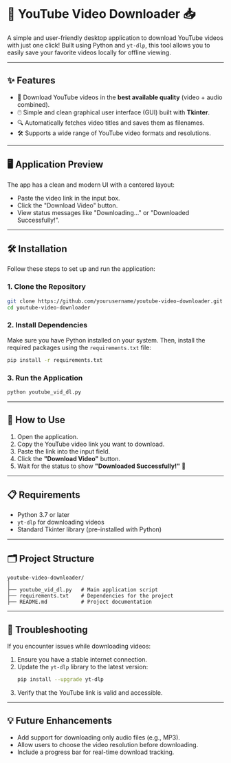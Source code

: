 
# 🎥 YouTube Video Downloader 📥

A simple and user-friendly desktop application to download YouTube videos with just one click! Built using Python and `yt-dlp`, this tool allows you to easily save your favorite videos locally for offline viewing.

---

## ✨ Features
- 📌 Download YouTube videos in the **best available quality** (video + audio combined).
- 🖱️ Simple and clean graphical user interface (GUI) built with **Tkinter**.
- 🔍 Automatically fetches video titles and saves them as filenames.
- 🛠️ Supports a wide range of YouTube video formats and resolutions.

---

## 🖥️ Application Preview

The app has a clean and modern UI with a centered layout:
- Paste the video link in the input box.
- Click the "Download Video" button.
- View status messages like "Downloading..." or "Downloaded Successfully!".

---

## 🛠️ Installation

Follow these steps to set up and run the application:

### 1. Clone the Repository
```bash
git clone https://github.com/yourusername/youtube-video-downloader.git
cd youtube-video-downloader
```

### 2. Install Dependencies
Make sure you have Python installed on your system. Then, install the required packages using the `requirements.txt` file:
```bash
pip install -r requirements.txt
```

### 3. Run the Application
```bash
python youtube_vid_dl.py
```

---

## 🚀 How to Use

1. Open the application.
2. Copy the YouTube video link you want to download.
3. Paste the link into the input field.
4. Click the **"Download Video"** button.
5. Wait for the status to show **"Downloaded Successfully!"** 🎉

---

## 📋 Requirements
- Python 3.7 or later
- `yt-dlp` for downloading videos
- Standard Tkinter library (pre-installed with Python)

---

## 🗂️ Project Structure
```plaintext
youtube-video-downloader/
│
├── youtube_vid_dl.py   # Main application script
├── requirements.txt    # Dependencies for the project
├── README.md           # Project documentation
```

---

## 🔧 Troubleshooting

If you encounter issues while downloading videos:
1. Ensure you have a stable internet connection.
2. Update the `yt-dlp` library to the latest version:
   ```bash
   pip install --upgrade yt-dlp
   ```
3. Verify that the YouTube link is valid and accessible.

---

## 💡 Future Enhancements
- Add support for downloading only audio files (e.g., MP3).
- Allow users to choose the video resolution before downloading.
- Include a progress bar for real-time download tracking.

  
